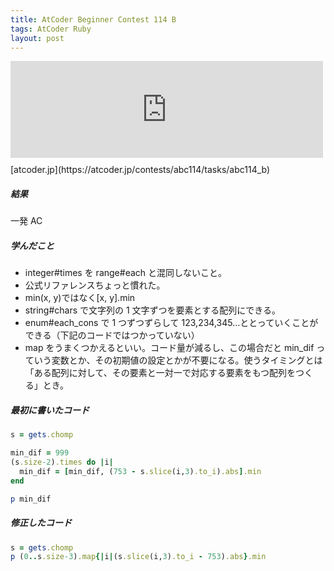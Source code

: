 ```yaml
---
title: AtCoder Beginner Contest 114 B
tags: AtCoder Ruby
layout: post
---
```


<iframe src="https://hatenablog-
parts.com/embed?url=https%3A%2F%2Fatcoder.jp%2Fcontests%2Fabc114%2Ftasks%2Fabc114_b"
title="B - 754" class="embed-card embed-webcard" scrolling="no"
frameborder="0" style="display: block; width: 100%; height: 155px; max-width:
500px; margin: 10px
0px;"></iframe>[atcoder.jp](https://atcoder.jp/contests/abc114/tasks/abc114_b)

##### 結果

一発 AC

##### 学んだこと

- integer#times を range#each と混同しないこと。
- 公式リファレンスちょっと慣れた。
- min(x, y)ではなく[x, y].min
- string#chars で文字列の 1 文字ずつを要素とする配列にできる。
- enum#each_cons で 1 つずつずらして 123,234,345...ととっていくことができる（下記のコードではつかっていない）
- map をうまくつかえるといい。コード量が減るし、この場合だと min_dif っていう変数とか、その初期値の設定とかが不要になる。使うタイミングとは「ある配列に対して、その要素と一対一で対応する要素をもつ配列をつくる」とき。

##### 最初に書いたコード

```ruby
s = gets.chomp

min_dif = 999
(s.size-2).times do |i|
  min_dif = [min_dif, (753 - s.slice(i,3).to_i).abs].min
end

p min_dif
```

##### 修正したコード

```ruby
s = gets.chomp
p (0..s.size-3).map{|i|(s.slice(i,3).to_i - 753).abs}.min
```
